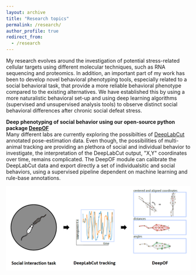 ```yaml
---
layout: archive
title: "Research topics"
permalink: /research/
author_profile: true
redirect_from:
  - /research
---
```


My research evolves around the investigation of potential stress-related cellular targets using different molecular techniques, such as RNA sequencing and proteomics. In addition, an important part of my work has been to develop novel behavioral phenotyping tools, especially related to a social behavioral task, that provide a more reliable behavioral phenotype compared to the existing alternatives. We have established this by using a more naturalistic behavioral set-up and using deep learning algorithms (supervised and unsupervised analysis tools) to observe distinct social behavioral differences after chronic social defeat stress.


**Deep phenotyping of social behavior using our open-source python package [DeepOF](https://deepof.readthedocs.io/en/latest/?badge=latest)**  
Many different labs are currently exploring the possibilties of [DeepLabCut](https://github.com/DeepLabCut/DeepLabCut) annotated pose-estimation data. Even though, the possibilities of multi-animal tracking are providing an plethora of social and individual behavior to investigate, the interpretation of the DeepLabCut output, "X,Y" coordinates over time, remains complicated. The DeepOF module can calibrate the DeepLabCut data and export directly a set of individualsitic and social behaviors, using a supervised pipeline dependent on machine learning and rule-base annotations.

![Book logo](https://github.com/joeribordes/joeribordes.github.io/blob/feb_edition/images/DeepOF_1.png)

